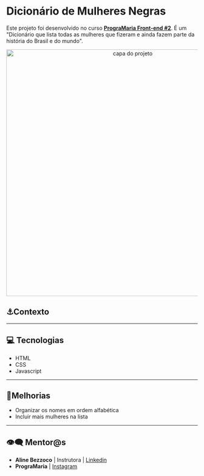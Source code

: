 # Dicionário de Mulheres Negras

Este projeto foi desenvolvido no curso **[PrograMaria Front-end #2](https://www.programaria.org/curso-online-euprogramo-fe2/?vgo_ee=STGmLpwhjTcDJEZ1Obup4xwUnRnlmwiuCIJkd9A7F3A%3D)**. É um "Dicionário que lista todas as mulheres que fizeram e ainda fazem parte da história do Brasil e do mundo".





<p align="center"><img width="650" src="" alt="capa do projeto"></p>





## ⚓Contexto



________

## 💻 Tecnologias

- HTML
- CSS
- Javascript

___

## 🧩Melhorias

- Organizar os nomes em ordem alfabética
- Incluir mais mulheres na lista

_____

## 👁‍🗨 Mentor@s

- **Aline Bezzoco** | Instrutora | [Linkedin](https://www.linkedin.com/in/bezzocoaline/)
- **PrograMaria** | [Instagram](https://www.instagram.com/programaria/)


